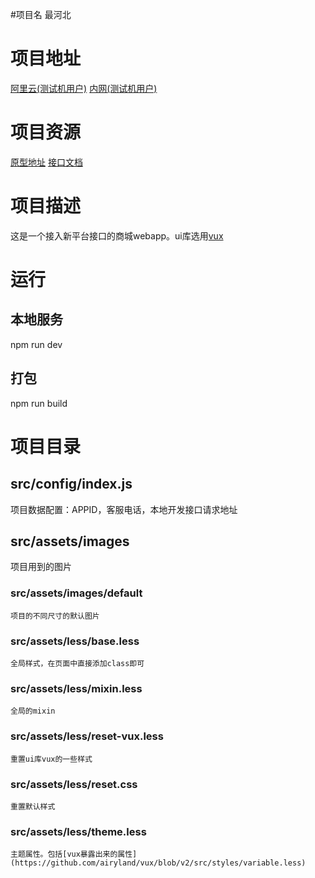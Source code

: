 
#项目名
最河北

# 项目地址
[阿里云(测试机用户)](https://stage.vpclub.cn/youxuan/web/app/?userId=931858813531512834&storeId=null#/home)
[内网(测试机用户)](http://stage.vpclub.cn/youxuan/web/app/?userId=931858813531512834&storeId=null#/home)

# 项目资源
[原型地址](https://pro.modao.cc/app/38971a232b413a216e8e0a3a89823b9f13669c89#screen=sc18201a28269c49b27ae7c)
[接口文档](git@gitlab.vpclub:youxuan/documents.git)

# 项目描述
这是一个接入新平台接口的商城webapp。ui库选用[vux](https://vux.li/#/zh-CN/README)

# 运行
 ## 本地服务
  npm run dev

 ## 打包
  npm run build

# 项目目录

 ## src/config/index.js
  项目数据配置：APPID，客服电话，本地开发接口请求地址

 ## src/assets/images
  项目用到的图片

   ### src/assets/images/default
    项目的不同尺寸的默认图片

   ### src/assets/less/base.less
    全局样式，在页面中直接添加class即可

   ### src/assets/less/mixin.less
    全局的mixin

   ### src/assets/less/reset-vux.less
    重置ui库vux的一些样式

   ### src/assets/less/reset.css
    重置默认样式

   ### src/assets/less/theme.less
    主题属性。包括[vux暴露出来的属性](https://github.com/airyland/vux/blob/v2/src/styles/variable.less)